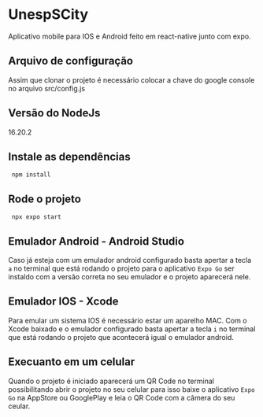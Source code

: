 # UnespSCity
Aplicativo mobile para IOS e Android feito em react-native junto com expo.
  

## Arquivo de configuração
Assim que clonar o projeto é necessário colocar a chave do google console no arquivo src/config.js

## Versão do NodeJs
 16.20.2

## Instale as dependências
 ```
  npm install
 ```

## Rode o projeto
```
 npx expo start
```

## Emulador Android - Android Studio
Caso já esteja com um emulador android configurado basta apertar a tecla `a` no terminal que está rodando o projeto 
para o aplicativo `Expo Go` ser instaldo com a versão correta no seu emulador 
e o projeto aparecerá nele.

## Emulador IOS - Xcode
Para emular um sistema IOS é necessário estar um aparelho MAC.
Com o Xcode baixado e o emulador configurado basta apertar a tecla `i` no terminal que está rodando o projeto
que acontecerá igual o emulador android.

## Execuanto em um celular
Quando o projeto é iniciado aparecerá um QR Code no terminal possibilitando abrir o projeto no seu celular
para isso baixe o aplicativo `Expo Go` na AppStore ou GooglePlay
e leia o QR Code com a câmera do seu ceular.
